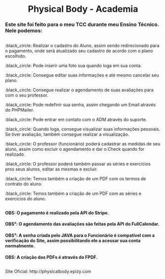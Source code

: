 <h1 align="center"> Physical Body - Academia </h1>

<h3> Este site foi feito para o meu TCC durante meu Ensino Técnico. Nele podemos: </h3>

##

<p> :black_circle: Realizar o cadastro do Aluno, assim sendo redirecionado para o pagamento, onde será atualizado seu cadastro de acordo com o plano escolhido. </p>
<p> :black_circle: Pode inserir uma foto sua quando loga em sua conta. </p>
<p> :black_circle: Consegue editar suas informações e até mesmo cancelar seu plano. </p>
<p> :black_circle: Consegue realizar o agendamento de suas avaliações para com o seu professor. </p>
<p> :black_circle: Pode redefinir sua senha, assim chegando um Email através do PHPMailer. </p>
<p> :black_circle: Pode entrar em contato com o ADM através do suporte. </p>
<p> :black_circle: Quando loga, consegue visualizar suas informações pessoais. Se tiver avaliação, também consegue realizar a visualização. </p>
<p> :black_circle: O professor (funcionário) poderá cadastrar as medidas de seu aluno, assim como excluir o agendamento e dar o Check quando for realizado.</p>
<p> :black_circle: O professor poderá também passar as séries e exercícios pros seus alunos, editar as mesmas e excluir. </p>
<p> :black_circle: Temos também a criação de um PDF com os termos de contrato do aluno. </p>
<p> :black_circle: Temos também a criação de um PDF com as séries e exercícios do aluno. </p>



##

<h4> OBS: O pagamento é realizado pela API do Stripe.</h4>
<h4> OBS²: O agendamento das avaliações são feitas pela API do FullCalendar.</h4>
<h4> OBS³: A senha criada pelo JAVA para o Funcionário é compatível com a verificação do Site, assim possibilitando ele a acessar sua conta normalmente.</h4>
<h4> OBS: A criação dos PDFs é através do FPDF.</h4>

##

<p> Site Oficial: http://physicalbody.epizy.com </p>
